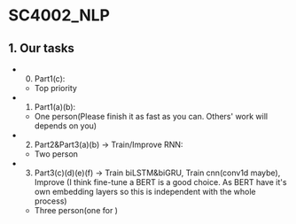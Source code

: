 # SC4002_NLP

## 1. Our tasks

- 0. Part1(c):

  - Top priority

- 1. Part1(a)(b):
 
  - One person(Please finish it as fast as you can. Others' work will depends on you)

- 2. Part2&Part3(a)(b) -> Train/Improve RNN:

  - Two person
 
- 3. Part3(c)(d)(e)(f) -> Train biLSTM&biGRU, Train cnn(conv1d maybe), Improve (I think fine-tune a BERT is a good choice. As BERT have it's own embedding layers so this is independent with the whole process)

  - Three person(one for )
